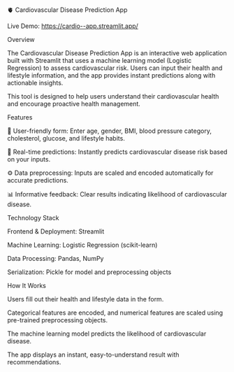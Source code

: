 🫀 Cardiovascular Disease Prediction App

Live Demo: https://cardio--app.streamlit.app/

Overview

The Cardiovascular Disease Prediction App is an interactive web application built with Streamlit that uses a machine learning model (Logistic Regression) to assess cardiovascular risk. Users can input their health and lifestyle information, and the app provides instant predictions along with actionable insights.

This tool is designed to help users understand their cardiovascular health and encourage proactive health management.

Features

📝 User-friendly form: Enter age, gender, BMI, blood pressure category, cholesterol, glucose, and lifestyle habits.

🔄 Real-time predictions: Instantly predicts cardiovascular disease risk based on your inputs.

⚙️ Data preprocessing: Inputs are scaled and encoded automatically for accurate predictions.

📊 Informative feedback: Clear results indicating likelihood of cardiovascular disease.

Technology Stack

Frontend & Deployment: Streamlit

Machine Learning: Logistic Regression (scikit-learn)

Data Processing: Pandas, NumPy

Serialization: Pickle for model and preprocessing objects

How It Works

Users fill out their health and lifestyle data in the form.

Categorical features are encoded, and numerical features are scaled using pre-trained preprocessing objects.

The machine learning model predicts the likelihood of cardiovascular disease.

The app displays an instant, easy-to-understand result with recommendations.
